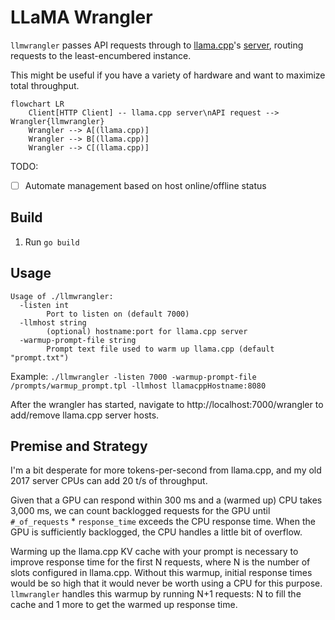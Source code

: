 # LLaMA Wrangler

`llmwrangler` passes API requests through to [llama.cpp](https://github.com/ggerganov/llama.cpp/)'s [server](https://github.com/ggerganov/llama.cpp/tree/master/examples/server), routing requests to the least-encumbered instance.

This might be useful if you have a variety of hardware and want to maximize total throughput.

```mermaid
flowchart LR
    Client[HTTP Client] -- llama.cpp server\nAPI request --> Wrangler{llmwrangler}
    Wrangler --> A[(llama.cpp)]
    Wrangler --> B[(llama.cpp)]
    Wrangler --> C[(llama.cpp)]
```

TODO:
- [ ] Automate management based on host online/offline status

## Build
1. Run `go build`

## Usage
```
Usage of ./llmwrangler:
  -listen int
        Port to listen on (default 7000)
  -llmhost string
        (optional) hostname:port for llama.cpp server
  -warmup-prompt-file string
        Prompt text file used to warm up llama.cpp (default "prompt.txt")
```

Example: `./llmwrangler -listen 7000 -warmup-prompt-file /prompts/warmup_prompt.tpl -llmhost llamacppHostname:8080`

After the wrangler has started, navigate to http://localhost:7000/wrangler to add/remove llama.cpp server hosts. 

## Premise and Strategy
I'm a bit desperate for more tokens-per-second from llama.cpp, and my old 2017 server CPUs can add 20 t/s of throughput.

Given that a GPU can respond within 300 ms and a (warmed up) CPU takes 3,000 ms, we can count backlogged requests for the GPU until `#_of_requests` * `response_time` exceeds the CPU response time. When the GPU is sufficiently backlogged, the CPU handles a little bit of overflow.

Warming up the llama.cpp KV cache with your prompt is necessary to improve response time for the first N requests, where N is the number of slots configured in llama.cpp. Without this warmup, initial response times would be so high that it would never be worth using a CPU for this purpose. `llmwrangler` handles this warmup by running N+1 requests: N to fill the cache and 1 more to get the warmed up response time.

